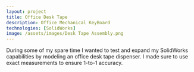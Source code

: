 ```yaml
---
layout: project
title: Office Desk Tape
description: Office Mechanical KeyBoard
technologies: [SolidWorks]
image: /assets/images/Desk Tape Assembly.png
---
```



During some of my spare time I wanted to test and expand my SolidWorks capabilities by modeling an office desk tape dispenser.  I made sure to use exact measurements to ensure 1-to-1 accuracy.  


